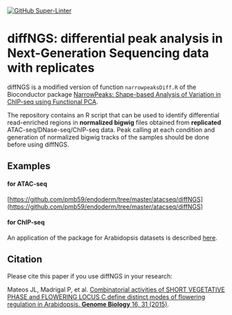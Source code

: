 [![GitHub Super-Linter](https://github.com/pmb59/diffNGS/workflows/Lint%20Code%20Base/badge.svg)](https://github.com/marketplace/actions/super-linter)

# diffNGS: differential peak analysis in Next-Generation Sequencing data with replicates

diffNGS is a modified version of function `narrowpeaksDiff.R` of the Bioconductor package [NarrowPeaks: Shape-based Analysis of Variation in ChIP-seq using Functional PCA](http://bioconductor.org/packages/3.10/bioc/html/NarrowPeaks.html). 

The repository contains an R script that can be used to identify differential read-enriched regions in **normalized bigwig** files obtained from **replicated** ATAC-seq/DNase-seq/ChIP-seq data. Peak calling at each condition and generation of normalized bigwig tracks of the samples should be done before using diffNGS. 

## Examples

#### for ATAC-seq
[https://github.com/pmb59/endoderm/tree/master/atacseq/diffNGS](https://github.com/pmb59/endoderm/tree/master/atacseq/diffNGS)

#### for ChIP-seq
An application of the package for Arabidopsis datasets is described [here](http://genomebiology.biomedcentral.com/articles/10.1186/s13059-015-0597-1).

## Citation
Please cite this paper if you use diffNGS in your research:


Mateos JL, Madrigal P, et al. [Combinatorial activities of SHORT VEGETATIVE PHASE and FLOWERING LOCUS C define distinct modes of flowering regulation in Arabidopsis. **Genome Biology** 16, 31 (2015)](https://genomebiology.biomedcentral.com/articles/10.1186/s13059-015-0597-1).
